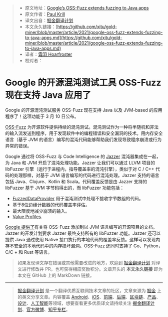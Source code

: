 > * 原文地址：[Google’s OSS-Fuzz extends fuzzing to Java apps](https://www.infoworld.com/article/3611510/googles-oss-fuzz-extends-fuzzing-to-java-apps.html#tk.rss_devops)
> * 原文作者：[Paul Krill](https://www.infoworld.com/author/Paul-Krill/)
> * 译文出自：[掘金翻译计划](https://github.com/xitu/gold-miner)
> * 本文永久链接：[https://github.com/xitu/gold-miner/blob/master/article/2021/google-oss-fuzz-extends-fuzzing-to-java-apps.md](https://github.com/xitu/gold-miner/blob/master/article/2021/google-oss-fuzz-extends-fuzzing-to-java-apps.md)
> * 译者：[霜羽 Hoarfroster](https://github.com/PassionPenguin)
> * 校对者：

# Google 的开源混沌测试工具 OSS-Fuzz 现在支持 Java 应用了

Google 的开源混沌测试服务 OSS-Fuzz 现在支持 Java 以及 JVM-based 的应用程序了！这项功能于 3 月 10 日公布。

[OSS-Fuzz](https://github.com/google/oss-fuzz) 为开源软件提供持续的混沌测试。混沌测试作为一种将半随机和非法的输入流发送到程序，用于发现软件中的编程错误和安全漏洞的技术。用内存安全语言（基于 JVM 的语言）编写的混沌代码能够帮助我们发现导致程序崩溃或行为异常的错误。

Google 通过将 OSS-Fuzz 与 Code Intelligence 的 [Jazzer](https://blog.code-intelligence.com/engineering-jazzer) 混沌器集成在一起，为 Java 和 JVM 开启了混沌处理功能。Jazzer 让我们可以通过 LLVM 项目的 libFuzzer 引擎（运行于进程内，指导覆盖率的混沌引擎），类似于对 C / C++ 代码的处理那样，对基于 JVM 语言编写的代码进行混沌处理。Jazzer 支持的语言包括 Java、Clojure、Kotlin 和 Scala。代码覆盖反馈是由 Jazzer 支持的 libFuzzer 基于 JVM 字节码得出的，而 libFuzzer 功能包括：

* [FuzzedDataProvider](https://github.com/google/fuzzing/blob/master/docs/split-inputs.md#fuzzed-data-provider) 用于混沌测试中处理不接收字节数组的代码。
* 基于8位边缘计数器的代码覆盖率评估。
* 最大限度地减少崩溃的输入。
* [Value Profiles](https://llvm.org/docs/LibFuzzer.html#value-profile).

[Google 提供了](https://google.github.io/oss-fuzz/getting-started/new-project-guide/jvm-lang/)有关将 OSS-Fuzz 添加到以 JVM 语言编写的开源项目的文档。Jazzer 的开发计划要求 Jazzer 最终支持所有的 libFuzzer 功能。Jazzer 还可以提供 Java 通过使用 Native 接口执行的本地代码的覆盖率反馈。这样可以发现内存不安全的本地代码中的内存损坏漏洞。OSS-Fuzz 还同时支持了 Go、Python，C/C + 和 Rust 等语言。

> 如果发现译文存在错误或其他需要改进的地方，欢迎到 [掘金翻译计划](https://github.com/xitu/gold-miner) 对译文进行修改并 PR，也可获得相应奖励积分。文章开头的 **本文永久链接** 即为本文在 GitHub 上的 MarkDown 链接。

---

> [掘金翻译计划](https://github.com/xitu/gold-miner) 是一个翻译优质互联网技术文章的社区，文章来源为 [掘金](https://juejin.im) 上的英文分享文章。内容覆盖 [Android](https://github.com/xitu/gold-miner#android)、[iOS](https://github.com/xitu/gold-miner#ios)、[前端](https://github.com/xitu/gold-miner#前端)、[后端](https://github.com/xitu/gold-miner#后端)、[区块链](https://github.com/xitu/gold-miner#区块链)、[产品](https://github.com/xitu/gold-miner#产品)、[设计](https://github.com/xitu/gold-miner#设计)、[人工智能](https://github.com/xitu/gold-miner#人工智能)等领域，想要查看更多优质译文请持续关注 [掘金翻译计划](https://github.com/xitu/gold-miner)、[官方微博](http://weibo.com/juejinfanyi)、[知乎专栏](https://zhuanlan.zhihu.com/juejinfanyi)。
